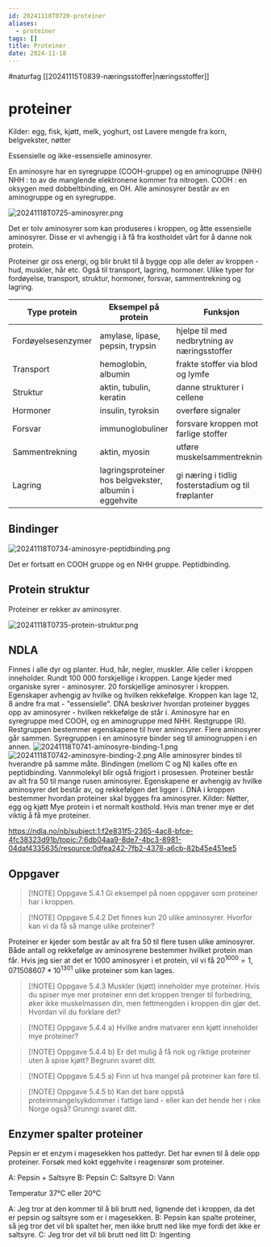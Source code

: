 ```yaml
---
id: 20241118T0720-proteiner
aliases:
  - proteiner
tags: []
title: Proteiner
date: 2024-11-18
---
```


#naturfag [[20241115T0839-næringsstoffer|næringsstoffer]]

# proteiner

Kilder: egg, fisk, kjøtt, melk, yoghurt, ost
Lavere mengde fra korn, belgvekster, nøtter

Essensielle og ikke-essensielle aminosyrer.

En aminosyre har en syregruppe (COOH-gruppe) og en aminogruppe (NHH)
NHH : to av de manglende elektronene kommer fra nitrogen.
COOH : en oksygen med dobbeltbinding, en OH.
Alle aminosyrer består av en aminogruppe og en syregruppe.

![20241118T0725-aminosyrer.png](Assets/20241118T0725-aminosyrer.png)

Det er tolv aminosyrer som kan produseres i kroppen, og åtte essensielle aminosyrer. Disse er vi avhengig i å få fra kostholdet vårt for å danne nok protein.

Proteiner gir oss energi, og blir brukt til å bygge opp alle deler av kroppen - hud, muskler, hår etc. Også til transport, lagring, hormoner.
Ulike typer for fordøyelse, transport, struktur, hormoner, forsvar, sammentrekning og lagring.

| Type protein       | Eksempel på protein                                    | Funksjon                                           |
| ------------------ | ------------------------------------------------------ | -------------------------------------------------- |
| Fordøyelsesenzymer | amylase, lipase, pepsin, trypsin                       | hjelpe til med nedbrytning av næringsstoffer       |
| Transport          | hemoglobin, albumin                                    | frakte stoffer via blod og lymfe                   |
| Struktur           | aktin, tubulin, keratin                                | danne strukturer i cellene                         |
| Hormoner           | insulin, tyroksin                                      | overføre signaler                                  |
| Forsvar            | immunoglobuliner                                       | forsvare kroppen mot farlige stoffer               |
| Sammentrekning     | aktin, myosin                                          | utføre muskelsammentrekning                        |
| Lagring            | lagringsproteiner hos belgvekster, albumin i eggehvite | gi næring i tidlig fosterstadium og til frøplanter |

## Bindinger

![20241118T0734-aminosyre-peptidbinding.png](Assets/20241118T0734-aminosyre-peptidbinding.png)

Det er fortsatt en COOH gruppe og en NHH gruppe. Peptidbinding.

## Protein struktur

Proteiner er rekker av aminosyrer.

![20241118T0735-protein-struktur.png](Assets/20241118T0735-protein-struktur.png)

## NDLA

Finnes i alle dyr og planter.
Hud, hår, negler, muskler.
Alle celler i kroppen inneholder. Rundt 100 000 forskjellige i kroppen.
Lange kjeder med organiske syrer - aminosyrer.
20 forskjellige aminosyrer i kroppen. Egenskaper avhengig av hvilke og hvilken rekkefølge.
Kroppen kan lage 12, 8 andre fra mat - "essensielle".
DNA beskriver hvordan proteiner bygges opp av aminosyrer - hvilken rekkefølge de står i.
Aminosyre har en syregruppe med COOH, og en aminogruppe med NHH.
Restgruppe (R). Restgruppen bestemmer egenskapene til hver aminosyrer.
Flere aminosyrer går sammen. Syregruppen i en aminosyre binder seg til aminogruppen i en annen.
![20241118T0741-aminosyre-binding-1.png](Assets/20241118T0741-aminosyre-binding-1.png)
![20241118T0742-aminosyre-binding-2.png](Assets/20241118T0742-aminosyre-binding-2.png)
Alle aminosyrer bindes til hverandre på samme måte.
Bindingen (mellom C og N) kalles ofte en peptidbinding.
Vannmolekyl blir også frigjort i prosessen.
Proteiner består av alt fra 50 til mange rusen aminosyrer.
Egenskapene er avhengig av hvilke aminosyrer det består av, og rekkefølgen det ligger i.
DNA i kroppen bestemmer hvordan proteiner skal bygges fra aminosyrer.
Kilder: Nøtter, egg og kjøtt
Mye protein i et normalt kosthold. Hvis man trener mye er det viktig å få mye proteiner.

https://ndla.no/nb/subject:1:f2e831f5-2365-4ac8-bfce-4fc38323d91b/topic:7:6db04aa9-8de7-4bc3-8981-04daf4335635/resource:0dfea242-7fb2-4378-a6cb-82b45e451ee5

## Oppgaver

> [!NOTE] Oppgave 5.4.1
> Gi eksempel på noen oppgaver som proteiner har i kroppen.

> [!NOTE] Oppgave 5.4.2
> Det finnes kun 20 ulike aminosyrer. Hvorfor kan vi da få så mange ulike proteiner?

Proteiner er kjeder som består av alt fra 50 til flere tusen ulike aminosyrer. Både antall og rekkefølge av aminosyrene bestemmer hvilket protein man får. Hvis jeg sier at det er 1000 aminosyrer i et protein, vil vi få $20^1000 = 1,071 508 607 * 10^1301$ ulike proteiner som kan lages.

> [!NOTE] Oppgave 5.4.3
> Muskler (kjøtt) inneholder mye proteiner. Hvis du spiser mye mer proteiner enn det kroppen trenger til forbedring, øker ikke muskelmassen din, men fettmengden i kroppen din gjør det. Hvordan vil du forklare det?

> [!NOTE] Oppgave 5.4.4 a)
> Hvilke andre matvarer enn kjøtt inneholder mye proteiner?

> [!NOTE] Oppgave 5.4.4 b)
> Er det mulig å få nok og riktige proteiner uten å spise kjøtt? Begrunn svaret ditt.

> [!NOTE] Oppgave 5.4.5 a)
> Finn ut hva mangel på proteiner kan føre til.

> [!NOTE] Oppgave 5.4.5 b)
> Kan det bare oppstå proteinmangelsykdommer i fattige land - eller kan det hende her i rike Norge også? Grunngi svaret ditt.

## Enzymer spalter proteiner

Pepsin er et enzym i magesekken hos pattedyr. Det har evnen til å dele opp proteiner.
Forsøk med kokt eggehvite i reagensrør som proteiner.

A: Pepsin + Saltsyre
B: Pepsin
C: Saltsyre
D: Vann

Temperatur 37°C eller 20°C

A: Jeg tror at den kommer til å bli brutt ned, lignende det i kroppen, da det er pepsin og saltsyre som er i magesekken.
B: Pepsin kan spalte proteiner, så jeg tror det vil bli spaltet her, men ikke brutt ned like mye fordi det ikke er saltsyre.
C: Jeg tror det vil bli brutt ned litt
D: Ingenting
